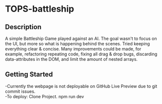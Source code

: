 # TOPS-battleship

## Description
A simple Battleship Game played against an AI. The goal wasn't to focus on the UI, but more so what is happening behind the scenes. Tried keeping everything clear & concise. Many improvements could be made, for example, refactoring repeating code, fixing all drag & drop bugs, discarding data-attributes in the DOM, and limit the amount of nested arrays. 

## Getting Started
-Currently the webpage is not deployable on GitHub Live Preview due to git commit issues.  
-To deploy: Clone Project. npm run dev

